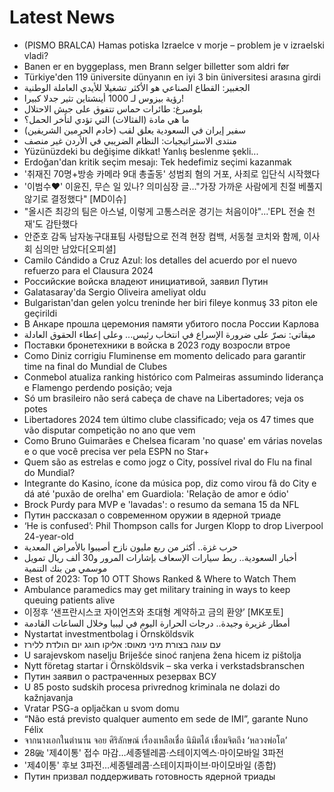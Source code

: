 # Latest News
-  (PISMO BRALCA) Hamas potiska Izraelce v morje – problem je v izraelski vladi?
-  Banen er en byggeplass, men Brann selger billetter som aldri før
-  Türkiye'den 119 üniversite dünyanın en iyi 3 bin üniversitesi arasına girdi
-  الجغبير: القطاع الصناعي هو الأكثر تشغيلا للأيدي العاملة الوطنية
-  رؤية بيزوس لـ 1000 أينشتاين تثير جدلا كبيرا!
-  بلومبرغ: طائرات حماس تتفوق على جيش الاحتلال
-  ما هي مادة (الفثالات) التي تؤدي لتأخر الحمل؟
-  سفير إيران في السعودية يعلق لقب (خادم الحرمين الشريفين)
-  منتدى الاستراتيجيات: النظام الضريبي في الأردن غير منصف
-  Yüzünüzdeki bu değişime dikkat! Yanlış beslenme şekli...
-  Erdoğan'dan kritik seçim mesajı: Tek hedefimiz seçimi kazanmak
-  '취재진 70명+방송 카메라 9대 총출동' 성범죄 혐의 거포, 사죄로 입단식 시작했다
-  '이범수♥' 이윤진, 무슨 일 있나? 의미심장 글…"가장 가까운 사람에게 친절 베풀지 않기로 결정했다" [MD이슈]
-  "올시즌 최강의 팀은 아스널, 이렇게 고통스러운 경기는 처음이야"...'EPL 전술 천재'도 감탄했다
-  안준호 감독 남자농구대표팀 사령탑으로 전격 현장 컴백, 서동철 코치와 함께, 이사회 심의만 남았다[오피셜]
-  Camilo Cándido a Cruz Azul: los detalles del acuerdo por el nuevo refuerzo para el Clausura 2024
-  Российские войска владеют инициативой, заявил Путин
-  Galatasaray'da Sergio Oliveira ameliyat oldu
-  Bulgaristan'dan gelen yolcu treninde her biri fileye konmuş 33 piton ele geçirildi
-  В Анкаре прошла церемония памяти убитого посла России Карлова
-  ميقاتي: نصرّ على ضرورة الإسراع في انتخاب رئيس... وعلى إعطاء الحقوق العادلة
-  Поставки бронетехники в войска в 2023 году возросли втрое
-  Como Diniz corrigiu Fluminense em momento delicado para garantir time na final do Mundial de Clubes
-  Conmebol atualiza ranking histórico com Palmeiras assumindo liderança e Flamengo perdendo posição; veja
-  Só um brasileiro não será cabeça de chave na Libertadores; veja os potes
-  Libertadores 2024 tem último clube classificado; veja os 47 times que vão disputar competição no ano que vem
-  Como Bruno Guimarães e Chelsea ficaram 'no quase' em várias novelas e o que você precisa ver pela ESPN no Star+
-  Quem são as estrelas e como jogz o City, possível rival do Flu na final do Mundial?
-  Integrante do Kasino, ícone da música pop, diz como virou fã do City e dá até 'puxão de orelha' em Guardiola: 'Relação de amor e ódio'
-  Brock Purdy para MVP e 'lavadas': o resumo da semana 15 da NFL
-  Путин рассказал о современном оружии в ядерной триаде
-  ‘He is confused’: Phil Thompson calls for Jurgen Klopp to drop Liverpool 24-year-old
-  حرب غزة.. أكثر من ربع مليون نازح أصيبوا بالأمراض المعدية
-  أخبار السعودية.. ربط سيارات الإسعاف بإشارات المرور و30 ألف ريال تمويل موسمي من بنك التنمية
-  Best of 2023: Top 10 OTT Shows Ranked & Where to Watch Them
-  Ambulance paramedics may get military training in ways to keep queuing patients alive
-  이정후 ‘샌프란시스코 자이언츠와 초대형 계약하고 금의 환양’ [MK포토]
-  أمطار غزيرة وجيدة.. درجات الحرارة اليوم في ليبيا وخلال الساعات القادمة
-  Nystartat investmentbolag i Örnsköldsvik
-  עם עוגה בצורת מיני מאוס: אליקו חוגג יום הולדת ללירז
-  U sarajevskom naselju Briješće sinoć ranjena žena hicem iz pištolja
-  Nytt företag startar i Örnsköldsvik – ska verka i verkstadsbranschen
-  Путин заявил о растраченных резервах ВСУ
-  U 85 posto sudskih procesa privrednog kriminala ne dolazi do kažnjavanja
-  Vratar PSG-a opljačkan u svom domu
-  “Não está previsto qualquer aumento em sede de IMI”, garante Nuno Félix
-  จากนางเอกในตำนาน จอย ศิริลักษณ์ เรื่องเหลือเชื่อ นิมิตได้ เชื่อมจิตถึง ‘หลวงพ่อโต’
-  28㎓ '제4이통' 접수 마감…세종텔레콤·스테이지엑스·마이모바일 3파전
-  '제4이통' 후보 3파전…세종텔레콤·스테이지파이브·마이모바일 (종합)
-  Путин призвал поддерживать готовность ядерной триады
